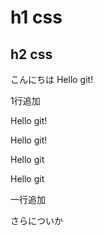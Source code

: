 # h1 css
## h2 css

こんにちは
Hello git!

1行追加

Hello git!

Hello git!

Hello git

Hello git

一行追加

さらについか
